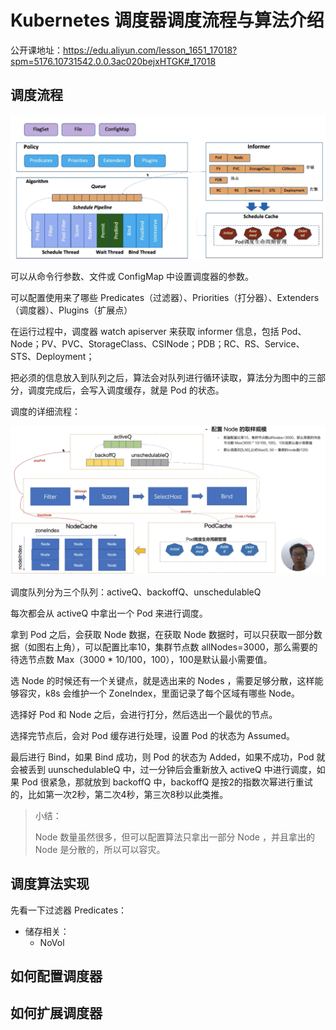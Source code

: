 # Kubernetes 调度器调度流程与算法介绍

公开课地址：https://edu.aliyun.com/lesson_1651_17018?spm=5176.10731542.0.0.3ac020bejxHTGK#_17018



## 调度流程

![image-20201111201105529](../../../resource/image-20201111201105529.png)

可以从命令行参数、文件或 ConfigMap 中设置调度器的参数。

可以配置使用来了哪些 Predicates（过滤器）、Priorities（打分器）、Extenders（调度器）、Plugins（扩展点）

在运行过程中，调度器 watch apiserver 来获取 informer 信息，包括 Pod、Node；PV、PVC、StorageClass、CSINode；PDB；RC、RS、Service、STS、Deployment；

把必须的信息放入到队列之后，算法会对队列进行循环读取，算法分为图中的三部分，调度完成后，会写入调度缓存，就是 Pod 的状态。



调度的详细流程：

![image-20201111201934046](../../../resource/image-20201111201934046.png) 

调度队列分为三个队列：activeQ、backoffQ、unschedulableQ

每次都会从 activeQ 中拿出一个 Pod 来进行调度。

拿到 Pod 之后，会获取 Node 数据，在获取 Node 数据时，可以只获取一部分数据（如图右上角），可以配置比率10，集群节点数 allNodes=3000，那么需要的待选节点数 Max（3000 * 10/100，100），100是默认最小需要值。

选 Node 的时候还有一个关键点，就是选出来的 Nodes ，需要足够分散，这样能够容灾，k8s 会维护一个 ZoneIndex，里面记录了每个区域有哪些 Node。

选择好 Pod 和 Node 之后，会进行打分，然后选出一个最优的节点。

选择完节点后，会对 Pod 缓存进行处理，设置 Pod 的状态为 Assumed。

最后进行 Bind，如果 Bind 成功，则 Pod 的状态为 Added，如果不成功，Pod 就会被丢到 uunschedulableQ 中，过一分钟后会重新放入 activeQ 中进行调度，如果 Pod 很紧急，那就放到 backoffQ 中，backoffQ 是按2的指数次幂进行重试的，比如第一次2秒，第二次4秒，第三次8秒以此类推。

>小结：
>
>Node 数量虽然很多，但可以配置算法只拿出一部分 Node ，并且拿出的 Node 是分散的，所以可以容灾。



## 调度算法实现

先看一下过滤器 Predicates：

- 储存相关：
  - NoVol





## 如何配置调度器







## 如何扩展调度器

